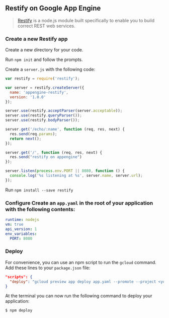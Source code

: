 ## Restify on Google App Engine

> [Restify](http://mcavage.me/node-restify/) is a node.js module built specifically to enable you to build correct REST web services.

### Create a new  Restify app

Create a new directory for your code.

Run `npm init` and follow the prompts.

Create a `server.js` with the following code:

```js
var restify = require('restify');

var server = restify.createServer({
  name: 'appengine-restify',
  version: '1.0.0'
});

server.use(restify.acceptParser(server.acceptable));
server.use(restify.queryParser());
server.use(restify.bodyParser());

server.get('/echo/:name', function (req, res, next) {
  res.send(req.params);
  return next();
});

server.get('/', function (req, res, next) {
  res.send("restify on appengine")
});

server.listen(process.env.PORT || 8080, function () {
  console.log('%s listening at %s', server.name, server.url);
});
```

Run `npm install --save restify`

### Configure Create an `app.yaml` in the root of your application with the following contents:

```yaml
runtime: nodejs
vm: true
api_version: 1
env_variables:
  PORT: 8080
```

### Deploy

For convenience, you can use an npm script to run the `gcloud` command. Add
these lines to your `package.json` file:

```json
"scripts": {
  "deploy": "gcloud preview app deploy app.yaml --promote --project <your-project-id>"
}
```

At the terminal you can now run the following command to deploy your
application:

```
$ npm deploy
```